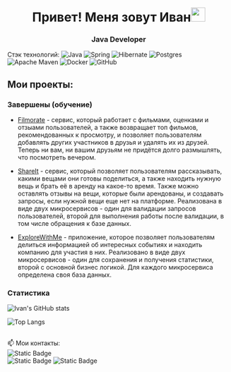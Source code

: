 <h1 align="center">Привет! Меня зовут Иван<img src="https://github.com/blackcater/blackcater/raw/main/images/Hi.gif" height="32"/></h1>
<h3 align="center">Java Developer</h3>


Стэк технологий: 
![Java](https://img.shields.io/badge/java-%23ED8B00.svg?style=for-the-badge&logo=openjdk&logoColor=white)
![Spring](https://img.shields.io/badge/spring-%236DB33F.svg?style=for-the-badge&logo=spring&logoColor=white)
![Hibernate](https://img.shields.io/badge/Hibernate-59666C?style=for-the-badge&logo=Hibernate&logoColor=white)
![Postgres](https://img.shields.io/badge/postgres-%23316192.svg?style=for-the-badge&logo=postgresql&logoColor=white)
![Apache Maven](https://img.shields.io/badge/Apache%20Maven-C71A36?style=for-the-badge&logo=Apache%20Maven&logoColor=white)
![Docker](https://img.shields.io/badge/docker-%230db7ed.svg?style=for-the-badge&logo=docker&logoColor=white)
![GitHub](https://img.shields.io/badge/github-%23121011.svg?style=for-the-badge&logo=github&logoColor=white)

## Мои проекты:
### Завершены (обучение)
- [Filmorate](https://github.com/ciiska5/java-filmorate) - сервис, который работает с фильмами, оценками и отзыами пользователей, а также возвращает топ фильмов, рекомендованных к просмотру, и позволяет пользователям добавлять других участников в друзья и удалять их из друзей. Теперь ни вам, ни вашим друзьям не придётся долго размышлять, что посмотреть вечером.

- [ShareIt](https://github.com/ciiska5/java-shareit) - сервис, который позволяет пользователям рассказывать, какими вещами они готовы поделиться, а также находить нужную вещь и брать её в аренду на какое-то время. Также можно оставлять отзывы на вещи, которые были арендованы, и создавать запросы, если нужной вещи еще нет на платформе. Реализована в виде двух микросервисов - один для валидации запросов пользователей, второй для выполнения работы после валидации, в том числе обращения к базе данных.

- [ExploreWithMe](https://github.com/ciiska5/java-explore-with-me) - приложение, которое позволяет пользователям делиться информацией об интересных событиях и находить компанию для участия в них. Реализовано в виде двух микросервисов - один для сохранения и получения статистики, второй с основной бизнес логикой. Для каждого микросервиса определена своя база данных.

### Статистика

![Ivan's GitHub stats](https://github-readme-stats.vercel.app/api?username=ciiska5&show_icons=true)

![Top Langs](https://github-readme-stats.vercel.app/api/top-langs/?username=ciiska5&layout=compact)

##

📫 Мои контакты:  
![Static Badge](https://img.shields.io/badge/%40ciiska-blue?logo=telegram)  
<object>![Static Badge](https://img.shields.io/badge/LinkedIn-blue?logo=linkedin&link=linkedin.com%2Fin%2Fivan-nilov-a38851299)</object>
![Static Badge](https://img.shields.io/badge/email-nilkom1995%40yandex.ru-blue?logo=maildotru)
